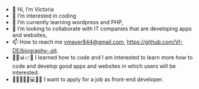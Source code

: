 - 👋 Hi, I’m Victoria 
- 👀 I’m interested in coding
- 🌱 I’m currently learning wordpress and PHP,
- 💞️ I’m looking to collaborate with IT companies that are developing apps and websites,
- 📫 How to reach me vmayer844@gmail.com,  https://github.com/VI-DE/biography-.git.
- 👨‍💼📊📈📁 I learned how to code and I am interested to learn more how to code and develop good apps and websites in which users will be interested.
- 🏢👨‍💻👩‍💼💻👨‍💻 I want to apply for a job as front-end developer.


